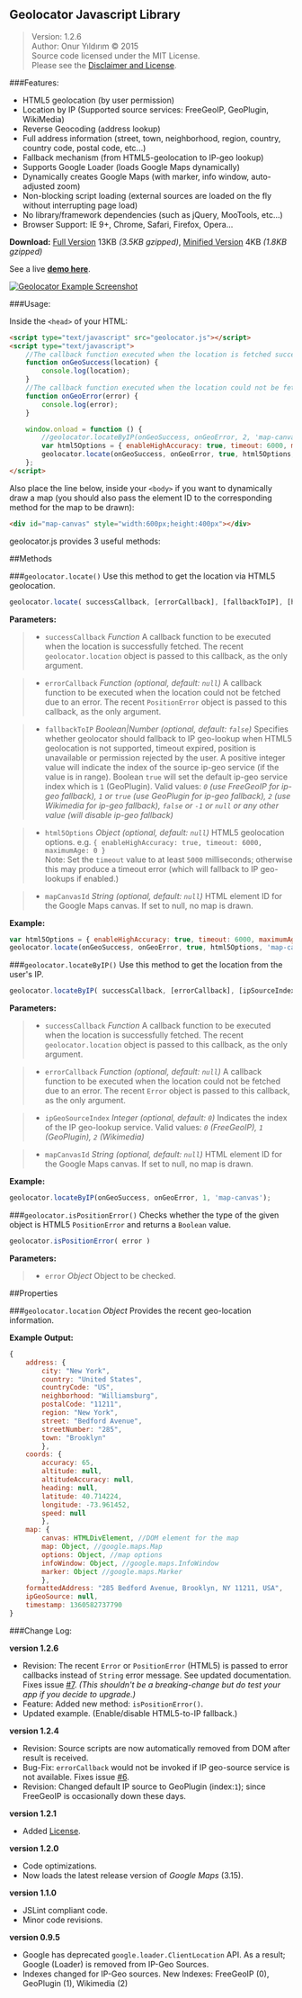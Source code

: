 ## Geolocator Javascript Library

> Version: 1.2.6  
> Author: Onur Yıldırım © 2015  
> Source code licensed under the MIT License.  
> Please see the [Disclaimer and License][license].

###Features:

 - HTML5 geolocation (by user permission)
 - Location by IP (Supported source services: FreeGeoIP, GeoPlugin, WikiMedia)
 - Reverse Geocoding (address lookup)
 - Full address information (street, town, neighborhood, region,
   country, country code, postal code, etc...)
 - Fallback mechanism (from HTML5-geolocation to IP-geo lookup)
 - Supports Google Loader (loads Google Maps dynamically)
 - Dynamically creates Google Maps (with marker, info window, auto-adjusted zoom)
 - Non-blocking script loading (external sources are loaded on the fly without interrupting page load)
 - No library/framework dependencies (such as jQuery, MooTools, etc...)
 - Browser Support: IE 9+, Chrome, Safari, Firefox, Opera...

**Download:** [Full Version][uncompressed] 13KB *(3.5KB gzipped)*, [Minified Version][compressed] 4KB *(1.8KB gzipped)*  

See a live [**demo here**][demo].  

[![Geolocator Example Screenshot][example-img]][demo]

###Usage:

Inside the `<head>` of your HTML:
```html
<script type="text/javascript" src="geolocator.js"></script>
<script type="text/javascript">
    //The callback function executed when the location is fetched successfully.
    function onGeoSuccess(location) {
        console.log(location);
    }
    //The callback function executed when the location could not be fetched.
    function onGeoError(error) {
        console.log(error);
    }

    window.onload = function () {
        //geolocator.locateByIP(onGeoSuccess, onGeoError, 2, 'map-canvas');
        var html5Options = { enableHighAccuracy: true, timeout: 6000, maximumAge: 0 };
        geolocator.locate(onGeoSuccess, onGeoError, true, html5Options, 'map-canvas');
    };
</script>
```

Also place the line below, inside your `<body>` if you want to dynamically draw a map (you should also pass the element ID to the corresponding method for the map to be drawn):
```html
<div id="map-canvas" style="width:600px;height:400px"></div>
```

geolocator.js provides 3 useful methods:

##Methods

###`geolocator.locate()`
Use this method to get the location via HTML5 geolocation.
```js
geolocator.locate( successCallback, [errorCallback], [fallbackToIP], [html5Options], [mapCanvasId] )
```

**Parameters:**

> - `successCallback`   *Function*
> A callback function to be executed when the location is successfully fetched. The recent `geolocator.location` object is passed to this callback, as the only argument.

> - `errorCallback`   *Function  (optional, default: `null`)*
> A callback function to be executed when the location could not be fetched due to an error. The recent `PositionError` object is passed to this callback, as the only argument.

> - `fallbackToIP`   *Boolean|Number (optional, default: `false`)*
> Specifies whether geolocator should fallback to IP geo-lookup when HTML5 geolocation is not supported, timeout expired, position is unavailable or permission rejected by the user. A positive integer value will indicate the index of the source ip-geo service (if the value is in range). Boolean `true` will set the default ip-geo service index which is `1` (GeoPlugin). Valid values: *`0` (use FreeGeoIP for ip-geo fallback), `1` or `true` (use GeoPlugin for ip-geo fallback), `2` (use Wikimedia for ip-geo fallback), `false` or `-1` or `null` or any other value (will disable ip-geo fallback)*

> - `html5Options`   *Object (optional, default: `null`)*
> HTML5 geolocation options. e.g. `{ enableHighAccuracy: true, timeout: 6000, maximumAge: 0 }`  
> Note: Set the `timeout` value to at least `5000` milliseconds; otherwise this may produce a timeout error (which will fallback to IP geo-lookups if enabled.)

> - `mapCanvasId`   *String (optional, default: `null`)*
> HTML element ID for the Google Maps canvas. If set to null, no map is drawn.

**Example:**
```js
var html5Options = { enableHighAccuracy: true, timeout: 6000, maximumAge: 0 };
geolocator.locate(onGeoSuccess, onGeoError, true, html5Options, 'map-canvas');
```

###`geolocator.locateByIP()`
Use this method to get the location from the user's IP.
```js
geolocator.locateByIP( successCallback, [errorCallback], [ipSourceIndex], [mapCanvasId] )
```

**Parameters:**

> - `successCallback`   *Function*
> A callback function to be executed when the location is successfully fetched.
> The recent `geolocator.location` object is passed to this callback, as the only argument.

> - `errorCallback`   *Function (optional, default: `null`)*
> A callback function to be executed when the location could not be fetched due to an error.
> The recent `Error` object is passed to this callback, as the only argument.

> - `ipGeoSourceIndex`   *Integer (optional, default: `0`)*
> Indicates the index of the IP geo-lookup service.
> Valid values: *`0` (FreeGeoIP), `1` (GeoPlugin), `2` (Wikimedia)*

> - `mapCanvasId`   *String (optional, default: `null`)*
> HTML element ID for the Google Maps canvas. If set to null, no map is drawn.

**Example:**
```js
geolocator.locateByIP(onGeoSuccess, onGeoError, 1, 'map-canvas');
```

###`geolocator.isPositionError()`
Checks whether the type of the given object is HTML5 `PositionError` and returns a `Boolean` value.
```js
geolocator.isPositionError( error )
```

**Parameters:**

> - `error`   *Object*
> Object to be checked.

##Properties

###`geolocator.location`   *Object*
Provides the recent geo-location information.

**Example Output:**
```js
{
    address: {
        city: "New York",
        country: "United States",
        countryCode: "US",
        neighborhood: "Williamsburg",
        postalCode: "11211",
        region: "New York",
        street: "Bedford Avenue",
        streetNumber: "285",
        town: "Brooklyn"
        },
    coords: {
        accuracy: 65,
        altitude: null,
        altitudeAccuracy: null,
        heading: null,
        latitude: 40.714224,
        longitude: -73.961452,
        speed: null
        },
    map: {
        canvas: HTMLDivElement, //DOM element for the map
        map: Object, //google.maps.Map
        options: Object, //map options
        infoWindow: Object, //google.maps.InfoWindow
        marker: Object //google.maps.Marker
        },
    formattedAddress: "285 Bedford Avenue, Brooklyn, NY 11211, USA",
    ipGeoSource: null,
    timestamp: 1360582737790
}
```

###Change Log:

**version 1.2.6**
- Revision: The recent `Error` or `PositionError` (HTML5) is passed to error callbacks instead of `String` error message. See updated documentation. Fixes issue [#7](https://github.com/onury/geolocator/issues/7). *(This shouldn't be a breaking-change but do test your app if you decide to upgrade.)*
- Feature: Added new method: `isPositionError()`.
- Updated example. (Enable/disable HTML5-to-IP fallback.)

**version 1.2.4**
- Revision: Source scripts are now automatically removed from DOM after result is received.
- Bug-Fix: `errorCallback` would not be invoked if IP geo-source service is not available. Fixes issue [#6](https://github.com/onury/geolocator/issues/6).
- Revision: Changed default IP source to GeoPlugin (index:`1`); since FreeGeoIP is occasionally down these days.

**version 1.2.1**
 - Added [License][license].

**version 1.2.0**
 - Code optimizations.
 - Now loads the latest release version of *Google Maps* (3.15).

**version 1.1.0**
 - JSLint compliant code.
 - Minor code revisions.

**version 0.9.5**
 - Google has deprecated `google.loader.ClientLocation` API. As a result; Google (Loader) is removed from IP-Geo Sources.
 - Indexes changed for IP-Geo sources. New Indexes: FreeGeoIP (0), GeoPlugin (1), Wikimedia (2)


 
[license]: https://github.com/onury/geolocator/blob/master/LICENSE
[uncompressed]: https://raw.github.com/onury/geolocator/master/src/geolocator.js
[compressed]: https://raw.github.com/onury/geolocator/master/src/geolocator.min.js
[demo]: http://rawgit.com/onury/geolocator/master/example/index.html
[example-img]: https://raw.github.com/onury/geolocator/master/screenshots/geolocator-example.jpg
